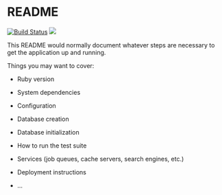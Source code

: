 # README

[![Build Status](https://travis-ci.com/dzagozdzon/DrinkForTonight.svg?branch=master)](https://travis-ci.com/dzagozdzon/DrinkForTonight)
![](https://img.shields.io/github/license/dzagozdzon/DrinkForTonight.svg)


This README would normally document whatever steps are necessary to get the
application up and running.

Things you may want to cover:

* Ruby version

* System dependencies

* Configuration

* Database creation

* Database initialization

* How to run the test suite

* Services (job queues, cache servers, search engines, etc.)

* Deployment instructions

* ...
